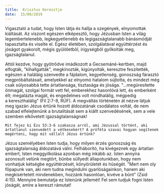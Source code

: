 ```yaml
---
title:  Krisztus Keresztje
date:  15/08/2019
---
```


Vigasztaló a tudat, hogy Isten látja és hallja a szegények, elnyomottak kiáltását. Az viszont egészen elképesztõ, hogy Jézusban Isten a világ legembertelenebb, legkegyetlenebb és legigazságtalanabb bánásmódját tapasztalta és viselte el. Egész életében, szolgálatával együttérzést és jóságot gyakorolt, mégis gyûlöletbõl, irigységbõl gyilkolták meg, igazságtalanul.

Attól kezdve, hogy gyötrõdve imádkozott a Gecsemáné-kertben, majd elfogták, "kihallgatták", megkínozták, kigúnyolták, keresztre feszítették, egészen a haláláig szenvedte a fájdalom, kegyetlenség, gonoszság fárasztó megpróbáltatásait, amelyekkel az elnyomó hatalom sújtotta, és mindezt még csak súlyosabbá tette ártatlansága, tisztasága és jósága. "…megüresítette önmagát, szolgai formát vett fel, emberekhez hasonlóvá lett, és emberként élt; megalázta magát, és engedelmes volt mindhalálig, mégpedig a kereszthalálig" (Fil 2:7-8, RÚF). A megváltás történetén át nézve látjuk meg igazán Jézus értünk hozott áldozatának csodálatos voltát, de nem szabad elfelejtenünk a brutalitását sem a kiállt szenvedésének, sem a vele szemben elkövetett igazságtalanságnak!

`Mit fejez ki Ézs 53:3-6 szakasza arról, ami Jézussal történt, aki ártatlanul szenvedett a vétkesekért? A próféta szavai hogyan segítenek megérteni, hogy mit vállalt Jézus értünk?`

Jézus személyében Isten tudja, hogy milyen érzés gonoszság és igazságtalanság áldozatává válni. Felháborító, ha kivégeznek egy ártatlan embert, Isten meggyilkolása azonban még inkább az. Isten annyira azonosult velünk megtört, bûnbe süllyedt állapotunkban, hogy nem vonhatjuk kétségbe együttérzését, könyörületét és hûségét. "Mert nem oly fõpapunk van, aki nem tudna megindulni gyarlóságainkon, hanem aki megkísértetett mindenekben, hozzánk hasonlóan, kivéve a bûnt" (Zsid 4:15). Mennyire bemutatja ez Istenünk jellemét! Fel sem tudjuk fogni Isten jóságát, amire a kereszt rámutat!